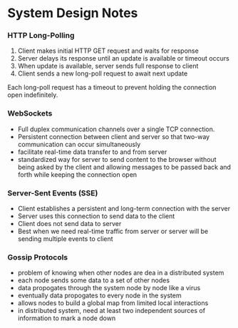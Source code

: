 # System Design Notes


### HTTP Long-Polling

1. Client makes initial HTTP GET request and waits for response
2. Server delays its response until an update is available or timeout occurs
3. When update is available, server sends full response to client
4. Client sends a new long-poll request to await next update

Each long-poll request has a timeout to prevent holding the connection open indefinitely.

### WebSockets

- Full duplex communication channels over a single TCP connection. 
- Persistent connection between client and server so that two-way communication can occur simultaneously
- facilitate real-time data transfer to and from server
 - standardized way for server to send content to the browser without being asked by the client and allowing messages to be passed back and forth while keeping the connection open


### Server-Sent Events (SSE)

- Client establishes a persistent and long-term connection with the server
- Server uses this connection to send data to the client
- Client does not send data to server
- Best when we need real-time traffic from server or server will be sending multiple events to client


### Gossip Protocols

- problem of knowing when other nodes are dea in a distributed system
- each node sends some data to a set of other nodes
- data propogates through the system node by node like a virus
- eventually data propogates to every node in the system
- allows nodes to build a global map from limited local interactions
- in distributed system, need at least two independent sources of information to mark a node down

